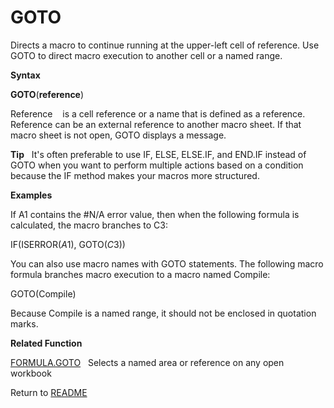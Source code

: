 # GOTO

Directs a macro to continue running at the upper-left cell of reference.
Use GOTO to direct macro execution to another cell or a named range.

**Syntax**

**GOTO**(**reference**)

Reference&nbsp;&nbsp;&nbsp;&nbsp;is a cell reference or a name that is
defined as a reference. Reference can be an external reference to
another macro sheet. If that macro sheet is not open, GOTO displays a
message.

**Tip**&nbsp;&nbsp;&nbsp;It's often preferable to use IF, ELSE, ELSE.IF,
and END.IF instead of GOTO when you want to perform multiple actions
based on a condition because the IF method makes your macros more
structured.

**Examples**

If A1 contains the \#N/A error value, then when the following formula is
calculated, the macro branches to C3:

IF(ISERROR($A$1), GOTO($C$3))

You can also use macro names with GOTO statements. The following macro
formula branches macro execution to a macro named Compile:

GOTO(Compile)

Because Compile is a named range, it should not be enclosed in quotation
marks.

**Related Function**

[FORMULA.GOTO](FORMULA.GOTO.md)&nbsp;&nbsp;&nbsp;Selects a named area or reference on any
open workbook



Return to [README](README.md#G)

